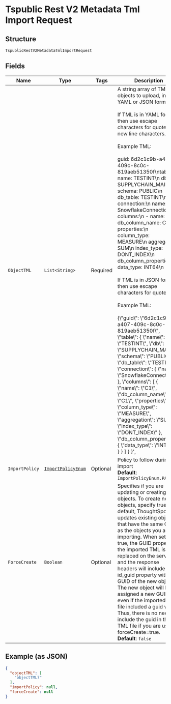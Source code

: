 
# Tspublic Rest V2 Metadata Tml Import Request

## Structure

`TspublicRestV2MetadataTmlImportRequest`

## Fields

| Name | Type | Tags | Description | Getter | Setter |
|  --- | --- | --- | --- | --- | --- |
| `ObjectTML` | `List<String>` | Required | A string array of TML objects to upload, in YAML or JSON format.<br><br>If TML is in YAML format, then use escape characters for quotes and new line characters.<br><br>Example TML:<br><br>guid: 6d2c1c9b-a407-409c-8c0c-819aeb51350f\ntable:\n  name: TESTINT\n  db: SUPPLYCHAIN_MAIN\n  schema: PUBLIC\n  db_table: TESTINT\n  connection:\n    name: SnowflakeConnection\n  columns:\n  - name: C1\n    db_column_name: C1\n    properties:\n      column_type: MEASURE\n      aggregation: SUM\n      index_type: DONT_INDEX\n    db_column_properties:\n      data_type: INT64\n<br><br>If TML is in JSON format, then use escape characters for quotes.<br><br>Example TML:<br><br>{\\"guid\\": \\"6d2c1c9b-a407-409c-8c0c-819aeb51350f\\", \\"table\\": {     \\"name\\": \\"TESTINT\\", \\"db\\": \\"SUPPLYCHAIN_MAIN\\", \\"schema\\": \\"PUBLIC\\", \\"db_table\\": \\"TESTINT\\",     \\"connection\\": { \\"name\\": \\"SnowflakeConnection\\" }, \\"columns\\": [ { \\"name\\": \\"C1\\", \\"db_column_name\\": \\"C1\\", \\"properties\\": { \\"column_type\\": \\"MEASURE\\", \\"aggregation\\": \\"SUM\\", \\"index_type\\": \\"DONT_INDEX\\" }, \\"db_column_properties\\": { \\"data_type\\": \\"INT64\\" } } ] } }', | List<String> getObjectTML() | setObjectTML(List<String> objectTML) |
| `ImportPolicy` | [`ImportPolicyEnum`](../../doc/models/import-policy-enum.md) | Optional | Policy to follow during import<br>**Default**: `ImportPolicyEnum.PARTIAL` | ImportPolicyEnum getImportPolicy() | setImportPolicy(ImportPolicyEnum importPolicy) |
| `ForceCreate` | `Boolean` | Optional | Specifies if you are updating or creating objects. To create new objects, specify true. By default, ThoughtSpot updates existing objects that have the same GUID as the objects you are importing. When set to true, the GUID property in the imported TML is replaced on the server, and the response headers will include the id_guid property with the GUID of the new object. The new object will be assigned a new GUID, even if the imported TML file included a guid value. Thus, there is no need to include the guid in the TML file if you are using forceCreate=true.<br>**Default**: `false` | Boolean getForceCreate() | setForceCreate(Boolean forceCreate) |

## Example (as JSON)

```json
{
  "objectTML": [
    "objectTML7"
  ],
  "importPolicy": null,
  "forceCreate": null
}
```

